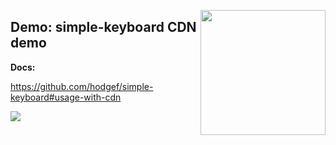 <a href="https://github.com/hodgef/simple-keyboard" title="simple-keyboard repository"><img src="https://franciscohodge.com/project-pages/simple-keyboard/images/simplekeyboardl.png" width="200" align="right"></a>

## Demo: simple-keyboard CDN demo

**Docs:**

https://github.com/hodgef/simple-keyboard#usage-with-cdn

<a href="https://codesandbox.io/s/github/hodgef/demo_cdn_simple-keyboard" title="run demo" target="_blank"><img src="https://franciscohodge.com/project-pages/simple-keyboard/images/rundemo200.png" align="center"></a>
